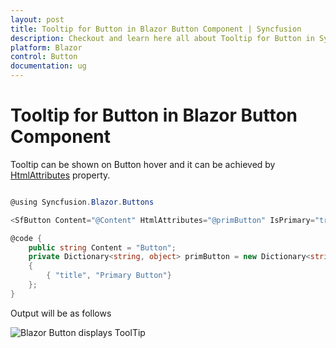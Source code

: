 ```yaml
---
layout: post
title: Tooltip for Button in Blazor Button Component | Syncfusion
description: Checkout and learn here all about Tooltip for Button in Syncfusion Blazor Button component and more.
platform: Blazor
control: Button
documentation: ug
---
```


# Tooltip for Button in Blazor Button Component

Tooltip can be shown on Button hover and it can be achieved by [HtmlAttributes](https://help.syncfusion.com/cr/blazor/Syncfusion.Blazor.Buttons.SfButton.html) property.

```csharp

@using Syncfusion.Blazor.Buttons

<SfButton Content="@Content" HtmlAttributes="@primButton" IsPrimary="true"></SfButton>

@code {
    public string Content = "Button";
    private Dictionary<string, object> primButton = new Dictionary<string, object>()
    {
        { "title", "Primary Button"}
    };
}

```

Output will be as follows

![Blazor Button displays ToolTip](./../images/blazor-button-tooltip.png)